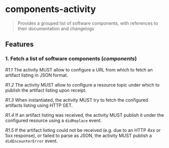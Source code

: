 # components-activity

> Provides a grouped list of software components, with references to their documentation and changelogs

## Features

### 1. Fetch a list of software components (*components*)

*R1.1* The activity MUST allow to configure a URL from which to fetch an artifact listing in JSON format.

*R1.2* The activity MUST allow to configure a resource topic under which to publish the artifact listing upon receipt.

*R1.3* When instantiated, the activity MUST try to fetch the configured artifacts listing using HTTP GET.

*R1.4* If an artifact listing was received, the activity MUST publish it under the configured resource using a `didReplace` event.
 
*R1.5* If the artifact listing could not be received (e.g. due to an HTTP 4xx or 5xx response), or failed to parse as JSON, the activity MUST publish a `didEncounterError` event.
